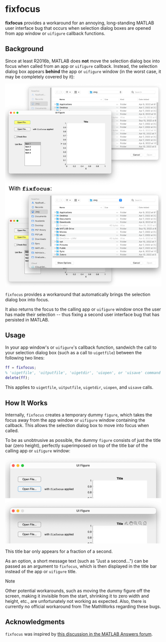 # fixfocus

**fixfocus** provides a workaround for an annoying, long-standing MATLAB user interface bug that occurs when selection dialog boxes are opened from app window or `uifigure` callback functions.

## Background

Since at least R2016b, MATLAB does **not** move the selection dialog box into focus when called from an app or `uifigure` callback. Instead, the selection dialog box appears **behind** the app or `uifigure` window (in the worst case, it may be completely covered by it):

![uigetfile](./assets/figure1.png)

`fixfocus` provides a workaround that automatically brings the selection dialog box into focus. 

It also returns the focus to the calling app or `uifigure` window once the user has made their selection -- thus fixing a second user interface bug that has persisted in MATLAB.

## Usage

In your app window's or `uifigure`'s callback function, sandwich the call to your selection dialog box (such as a call to `uigetfile`) between the following two lines:

```matlab
ff = fixfocus;
% 'uigetfile', 'uitputfile', 'uigetdir', 'uiopen', or 'uisave' command
delete(ff);
```

This applies to `uigetfile`, `uitputfile`, `uigetdir`, `uiopen`, and `uisave` calls.

## How It Works

Internally, `fixfocus` creates a temporary dummy `figure`, which takes the focus away from the app window or `uifigure` window containing the callback. This allows the selection dialog box to move into focus when called.

To be as unobtrusive as possible, the dummy `figure` consists of just the title bar (zero height), perfectly superimposed on top of the title bar of the calling app or `uifigure` window:

![fixfocus figure](./assets/figure2.png)

This title bar only appears for a fraction of a second. 

As an option, a short message text (such as "Just a second...") can be passed as an argument to `fixfocus`, which is then displayed in the title bar instead of the app or `uifigure` title.

> [!NOTE]  
> Other potential workarounds, such as moving the dummy figure off the screen, making it invisible from the start, shrinking it to zero width and height, etc., are unfortunately not working as expected. Also, there is currently no official workaround from The MathWorks regarding these bugs.

## Acknowledgments

`fixfocus` was inspired by [this discussion in the MATLAB Answers forum](https://www.mathworks.com/matlabcentral/answers/296305-appdesigner-window-ends-up-in-background-after-uigetfile#answer_427026).
